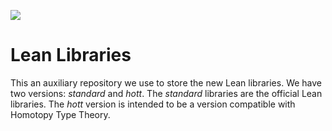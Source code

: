 <a href="https://travis-ci.org/leanprover/libraries"><img src="https://travis-ci.org/leanprover/libraries.svg?branch=master"/></a>

Lean Libraries
==============

This an auxiliary repository we use to store the new Lean libraries.
We have two versions: _standard_ and _hott_.
The _standard_ libraries are the official Lean libraries.
The _hott_ version is intended to be a version compatible with
Homotopy Type Theory.


